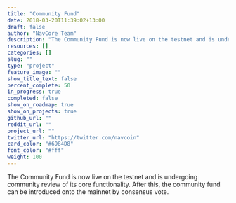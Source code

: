 ```yaml
---
title: "Community Fund"
date: 2018-03-20T11:39:02+13:00
draft: false
author: "NavCore Team"
description: "The Community Fund is now live on the testnet and is undergoing community review of its core functionality. After this, the community fund can be introduced onto the mainnet by consensus vote."
resources: []
categories: []
slug: ""
type: "project"
feature_image: ""
show_title_text: false
percent_complete: 50
in_progress: true
completed: false
show_on_roadmap: true
show_on_projects: true
github_url: ""
reddit_url: ""
project_url: ""
twitter_url: "https://twitter.com/navcoin"
card_color: "#6984D8"
font_color: "#fff"
weight: 100
---
```


The Community Fund is now live on the testnet and is undergoing community review of its core functionality. After this, the community fund can be introduced onto the mainnet by consensus vote.
<!--more-->

